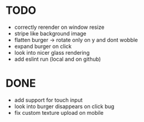 # TODO
- correctly rerender on window resize
- stripe like background image
- flatten burger -> rotate only on y and dont wobble
- expand burger on click
- look into nicer glass rendering
- add eslint run (local and on github)

# DONE
- add support for touch input
- look into burger disappears on click bug
- fix custom texture upload on mobile
